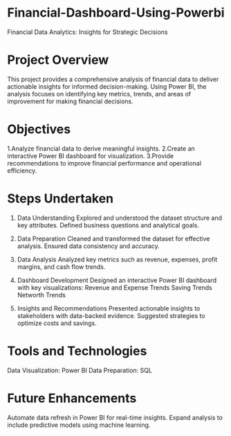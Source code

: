 # Financial-Dashboard-Using-Powerbi
Financial Data Analytics: Insights for Strategic Decisions

# Project Overview
This project provides a comprehensive analysis of financial data to deliver actionable insights for informed decision-making. 
Using Power BI, the analysis focuses on identifying key metrics, trends, and areas of improvement for making financial decisions.

# Objectives
1.Analyze financial data to derive meaningful insights.
2.Create an interactive Power BI dashboard for visualization.
3.Provide recommendations to improve financial performance and operational efficiency.

# Steps Undertaken
1. Data Understanding
Explored and understood the dataset structure and key attributes.
Defined business questions and analytical goals.

2. Data Preparation
Cleaned and transformed the dataset for effective analysis.
Ensured data consistency and accuracy.

3. Data Analysis
Analyzed key metrics such as revenue, expenses, profit margins, and cash flow trends.

4. Dashboard Development
Designed an interactive Power BI dashboard with key visualizations:
Revenue and Expense Trends
Saving Trends
Networth Trends

5. Insights and Recommendations
Presented actionable insights to stakeholders with data-backed evidence.
Suggested strategies to optimize costs and savings.

# Tools and Technologies
Data Visualization: Power BI
Data Preparation: SQL 

# Future Enhancements
Automate data refresh in Power BI for real-time insights.
Expand analysis to include predictive models using machine learning.
